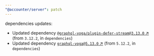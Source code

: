 ```yaml
---
"@accounter/server": patch
---
```

dependencies updates:
  - Updated dependency [`@graphql-yoga/plugin-defer-stream@3.13.0` ↗︎](https://www.npmjs.com/package/@graphql-yoga/plugin-defer-stream/v/3.13.0) (from `3.12.2`, in `dependencies`)
  - Updated dependency [`graphql-yoga@5.13.0` ↗︎](https://www.npmjs.com/package/graphql-yoga/v/5.13.0) (from `5.12.2`, in `dependencies`)
